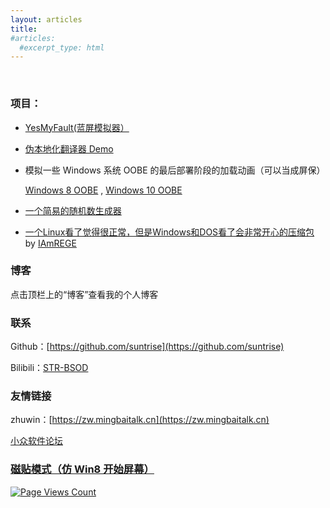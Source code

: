 ```yaml
---
layout: articles
title: 
#articles:
  #excerpt_type: html
---
```

  <center><div id="ggc"></div></center>
  <br>
  <script type="text/javascript" src="ggc.js"></script>
  
### 项目：
* [YesMyFault(蓝屏模拟器）](https://suntrise.github.io/yesmyfault)
* [伪本地化翻译器 Demo](https://suntrise.github.io/pseudo)
* 模拟一些 Windows 系统 OOBE 的最后部署阶段的加载动画（可以当成屏保）

   [Windows 8 OOBE](https://suntrise.github.io/suntrise/Win8OOBE.html) , [Windows 10 OOBE](https://suntrise.github.io/suntrise/Win10OOBE.html)
* [一个简易的随机数生成器](https://suntrise.github.io/suntrise/random.html)
* [一个Linux看了觉得很正常，但是Windows和DOS看了会非常开心的压缩包](https://suntrise.github.io/suntrise/happydos.tgz) by [IAmREGE](https://github.com/IAmREGE)


### 博客
点击顶栏上的“博客”查看我的个人博客


### 联系
Github：[https://github.com/suntrise](https://github.com/suntrise)

Bilibili：[STR-BSOD](https://space.bilibili.com/451475014)


### 友情链接
zhuwin：[https://zw.mingbaitalk.cn](https://zw.mingbaitalk.cn)

[小众软件论坛](https://meta.appinn.net)

### [磁贴模式（仿 Win8 开始屏幕）](https://suntrise.github.io/tiles)

[![Page Views Count](https://badges.toozhao.com/badges/01GGF86B68XCCFA0HCW29ZGCFK/green.svg)](https://badges.toozhao.com/stats/01GGF86B68XCCFA0HCW29ZGCFK "Get your own page views count badge on badges.toozhao.com")
